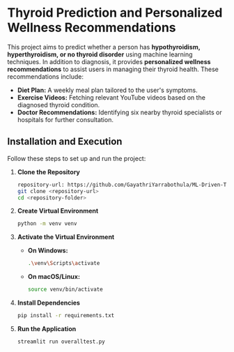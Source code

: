 # Thyroid Prediction and Personalized Wellness Recommendations

This project aims to predict whether a person has **hypothyroidism, hyperthyroidism, or no thyroid disorder** using machine learning techniques. In addition to diagnosis, it provides **personalized wellness recommendations** to assist users in managing their thyroid health. These recommendations include:

- **Diet Plan:** A weekly meal plan tailored to the user's symptoms.
- **Exercise Videos:** Fetching relevant YouTube videos based on the diagnosed thyroid condition.
- **Doctor Recommendations:** Identifying six nearby thyroid specialists or hospitals for further consultation.

## Installation and Execution

Follow these steps to set up and run the project:

1. **Clone the Repository**  
   ```bash
   repository-url: https://github.com/GayathriYarrabothula/ML-Driven-Thyroid-Prediction-Model-with-GenAI-Powered-Wellness-Recommendations-in-Healthcare.git
   git clone <repository-url>
   cd <repository-folder>

2. **Create Virtual Environment**  
   ```bash
   python -m venv venv

3. **Activate the Virtual Environment**  

   - **On Windows:**  
     ```bash
     .\venv\Scripts\activate
     ```
   - **On macOS/Linux:**  
     ```bash
     source venv/bin/activate
     ```

4. **Install Dependencies**
   ```bash
   pip install -r requirements.txt

4. **Run the Application**  
   ```bash
   streamlit run overalltest.py
